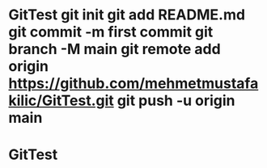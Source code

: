 # GitTest git init git add README.md git commit -m first commit git branch -M main git remote add origin https://github.com/mehmetmustafakilic/GitTest.git git push -u origin main
# GitTest
